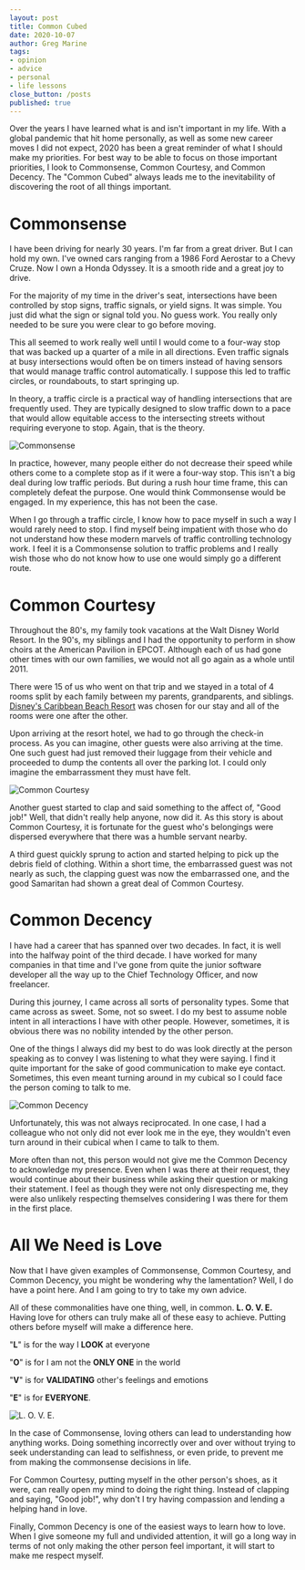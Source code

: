 ```yaml
---
layout: post
title: Common Cubed
date: 2020-10-07
author: Greg Marine
tags: 
- opinion
- advice
- personal
- life lessons
close_button: /posts
published: true
---
```


Over the years I have learned what is and isn't important in my life. With a global pandemic that hit home personally, as well as some new career moves I did not expect, 2020 has been a great reminder of what I should make my priorities. For best way to be able to focus on those important priorities, I look to Commonsense, Common Courtesy, and Common Decency. The "Common Cubed" always leads me to the inevitability of discovering the root of all things important.

<!--more-->

# Commonsense

I have been driving for nearly 30 years. I'm far from a great driver. But I can hold my own. I've owned cars ranging from a 1986 Ford Aerostar to a Chevy Cruze. Now I own a Honda Odyssey. It is a smooth ride and a great joy to drive.

For the majority of my time in the driver's seat, intersections have been controlled by stop signs, traffic signals, or yield signs. It was simple. You just did what the sign or signal told you. No guess work. You really only needed to be sure you were clear to go before moving.

This all seemed to work really well until I would come to a four-way stop that was backed up a quarter of a mile in all directions. Even traffic signals at busy intersections would often be on timers instead of having sensors that would manage traffic control automatically. I suppose this led to traffic circles, or roundabouts, to start springing up.

In theory, a traffic circle is a practical way of handling intersections that are frequently used. They are typically designed to slow traffic down to a pace that would allow equitable access to the intersecting streets without requiring everyone to stop. Again, that is the theory.

![Commonsense](/assets/img/collections/posts/common-cubed/common-cubed-1.jpg "Commonsense")

In practice, however, many people either do not decrease their speed while others come to a complete stop as if it were a four-way stop. This isn't a big deal during low traffic periods. But during a rush hour time frame, this can completely defeat the purpose. One would think Commonsense would be engaged. In my experience, this has not been the case.

When I go through a traffic circle, I know how to pace myself in such a way I would rarely need to stop. I find myself being impatient with those who do not understand how these modern marvels of traffic controlling technology work. I feel it is a Commonsense solution to traffic problems and I really wish those who do not know how to use one would simply go a different route.

# Common Courtesy

Throughout the 80's, my family took vacations at the Walt Disney World Resort. In the 90's, my siblings and I had the opportunity to perform in show choirs at the American Pavilion in EPCOT. Although each of us had gone other times with our own families, we would not all go again as a whole until 2011.

There were 15 of us who went on that trip and we stayed in a total of 4 rooms split by each family between my parents, grandparents, and siblings. [Disney's Caribbean Beach Resort](https://disneyworld.disney.go.com/resorts/caribbean-beach-resort/) was chosen for our stay and all of the rooms were one after the other.

Upon arriving at the resort hotel, we had to go through the check-in process. As you can imagine, other guests were also arriving at the time. One such guest had just removed their luggage from their vehicle and proceeded to dump the contents all over the parking lot. I could only imagine the embarrassment they must have felt.

![Common Courtesy](/assets/img/collections/posts/common-cubed/common-cubed-2.jpg "Common Courtesy")

Another guest started to clap and said something to the affect of, "Good job!" Well, that didn't really help anyone, now did it. As this story is about Common Courtesy, it is fortunate for the guest who's belongings were dispersed everywhere that there was a humble servant nearby.

A third guest quickly sprung to action and started helping to pick up the debris field of clothing. Within a short time, the embarrassed guest was not nearly as such, the clapping guest was now the embarrassed one, and the good Samaritan had shown a great deal of Common Courtesy.

# Common Decency

I have had a career that has spanned over two decades. In fact, it is well into the halfway point of the third decade. I have worked for many companies in that time and I've gone from quite the junior software developer all the way up to the Chief Technology Officer, and now freelancer.

During this journey, I came across all sorts of personality types. Some that came across as sweet. Some, not so sweet. I do my best to assume noble intent in all interactions I have with other people. However, sometimes, it is obvious there was no nobility intended by the other person.

One of the things I always did my best to do was look directly at the person speaking as to convey I was listening to what they were saying. I find it quite important for the sake of good communication to make eye contact. Sometimes, this even meant turning around in my cubical so I could face the person coming to talk to me.

![Common Decency](/assets/img/collections/posts/common-cubed/common-cubed-3.jpg "Common Decency")

Unfortunately, this was not always reciprocated. In one case, I had a colleague who not only did not ever look me in the eye, they wouldn't even turn around in their cubical when I came to talk to them.

More often than not, this person would not give me the Common Decency to acknowledge my presence. Even when I was there at their request, they would continue about their business while asking their question or making their statement. I feel as though they were not only disrespecting me, they were also unlikely respecting themselves considering I was there for them in the first place.

# All We Need is Love

Now that I have given examples of Commonsense, Common Courtesy, and Common Decency, you might be wondering why the lamentation? Well, I do have a point here. And I am going to try to take my own advice.

All of these commonalities have one thing, well, in common. **L. O. V. E.** Having love for others can truly make all of these easy to achieve. Putting others before myself will make a difference here.

"**L**" is for the way I **LOOK** at everyone

"**O**" is for I am not the **ONLY ONE** in the world

"**V**" is for **VALIDATING** other's feelings and emotions

"**E**" is for **EVERYONE**.

![L. O. V. E.](/assets/img/collections/posts/common-cubed/common-cubed-4.jpg "L. O. V. E.")

In the case of Commonsense, loving others can lead to understanding how anything works. Doing something incorrectly over and over without trying to seek understanding can lead to selfishness, or even pride, to prevent me from making the commonsense decisions in life.

For Common Courtesy, putting myself in the other person's shoes, as it were, can really open my mind to doing the right thing. Instead of clapping and saying, "Good job!", why don't I try having compassion and lending a helping hand in love.

Finally, Common Decency is one of the easiest ways to learn how to love. When I give someone my full and undivided attention, it will go a long way in terms of not only making the other person feel important, it will start to make me respect myself.
